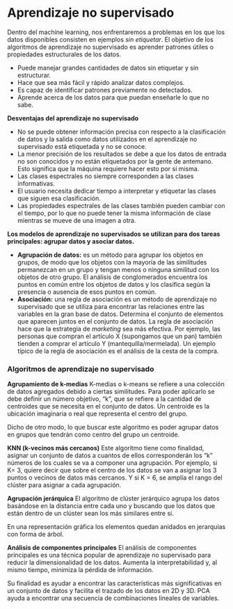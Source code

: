 # Aprendizaje no supervisado
Dentro del machine learning, nos enfrentaremos a problemas en los que los datos disponibles consisten en ejemplos _sin etiquetar_. El objetivo de los algoritmos de aprendizaje no supervisado es aprender patrones útiles o propiedades estructurales de los datos.
- Puede manejar grandes cantidades de datos sin etiquetar y sin estructurar.
- Hace que sea más fácil y rápido analizar datos complejos.
- Es capaz de identificar patrones previamente no detectados.
- Aprende acerca de los datos para que puedan enseñarle lo que no sabe.

**Desventajas del aprendizaje no supervisado**
- No se puede obtener información precisa con respecto a la clasificación de datos y la salida como datos utilizados en el aprendizaje no supervisado está etiquetada y no se conoce.
- La menor precisión de los resultados se debe a que los datos de entrada no son conocidos y no están etiquetados por la gente de antemano. Esto significa que la máquina requiere hacer esto por sí misma.
- Las clases espectrales no siempre corresponden a las clases informativas.
- El usuario necesita dedicar tiempo a interpretar y etiquetar las clases que siguen esa clasificación.
- Las propiedades espectrales de las clases también pueden cambiar con el tiempo, por lo que no puede tener la misma información de clase mientras se mueve de una imagen a otra.

**Los modelos de aprendizaje no supervisados se utilizan para dos tareas principales: agrupar datos y asociar datos.**
- **Agrupación de datos:** es un método para agrupar los objetos en grupos, de modo que los objetos con la mayoría de las similitudes permanezcan en un grupo y tengan menos o ninguna similitud con los objetos de otro grupo. El análisis de conglomerados encuentra los puntos en común entre los objetos de datos y los clasifica según la presencia o ausencia de esos puntos en común.
- **Asociación:** una regla de asociación es un método de aprendizaje no supervisado que se utiliza para encontrar las relaciones entre las variables en la gran base de datos. Determina el conjunto de elementos que aparecen juntos en el conjunto de datos. La regla de asociación hace que la estrategia de _marketing_ sea más efectiva. Por ejemplo, las personas que compran el artículo X (supongamos que un pan) también tienden a comprar el artículo Y (mantequilla/mermelada). Un ejemplo típico de la regla de asociación es el análisis de la cesta de la compra.

### Algoritmos de aprendizaje no supervisado
**Agrupamiento de k-medias**
K-medias o k-means se refiere a una colección de datos agregados debido a ciertas similitudes. Para poder aplicarlo se debe definir un número objetivo, “k”, que se refiere a la cantidad de centroides que se necesita en el conjunto de datos. Un centroide es la ubicación imaginaria o real que representa el centro del grupo.

Dicho de otro modo, lo que buscar este algoritmo es poder agrupar datos en grupos que tendrán como centro del grupo un centroide.

**KNN (k-vecinos más cercanos)**
Este algoritmo tiene como finalidad, asignar un conjunto de datos a cuantos de ellos corresponderán los “k” números de los cuales se va a componer una agrupación. Por ejemplo, si K= 3, quiere decir que sobre el centro de los datos se van a asignar los 3 puntos o vecinos de datos más cercanos. Y si K = 6, se amplía el rango del clúster para asignar a cada agrupación.

**Agrupación jerárquica**
El algoritmo de clúster jerárquico agrupa los datos basándose en la distancia entre cada uno y buscando que los datos que están dentro de un clúster sean los más similares entre sí.

En una representación gráfica los elementos quedan anidados en jerarquías con forma de árbol.

**Análisis de componentes principales**
El análisis de componentes principales es una técnica popular de aprendizaje no supervisado para reducir la dimensionalidad de los datos. Aumenta la interpretabilidad y, al mismo tiempo, minimiza la pérdida de información. 

Su finalidad es ayudar a encontrar las características más significativas en un conjunto de datos y facilita el trazado de los datos en 2D y 3D. PCA ayuda a encontrar una secuencia de combinaciones lineales de variables.
